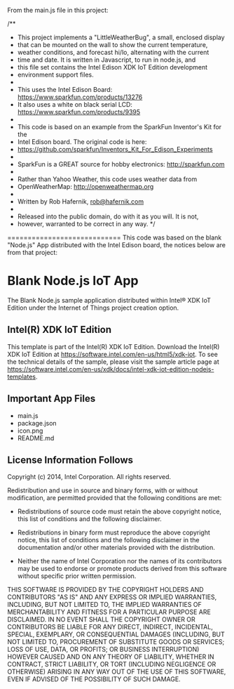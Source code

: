 
From the main.js file in this project:

/**
 * This project implements a "LittleWeatherBug", a small, enclosed display
 * that can be mounted on the wall to show the current temperature,
 * weather conditions, and forecast hi/lo, alternating with the current 
 * time and date.  It is written in Javascript, to run in node.js, and
 * this file set contains the Intel Edison XDK IoT Edition development 
 * environment support files.
 * 
 * This uses the Intel Edison Board: https://www.sparkfun.com/products/13276
 * It also uses a white on black serial LCD: https://www.sparkfun.com/products/9395
 * 
 * This code is based on an example from the SparkFun Inventor's Kit for the
 * Intel Edison board.  The original code is here:
 * https://github.com/sparkfun/Inventors_Kit_For_Edison_Experiments
 * 
 * SparkFun is a GREAT source for hobby electronics: http://sparkfun.com
 *
 * Rather than Yahoo Weather, this code uses weather data from 
 * OpenWeatherMap: http://openweathermap.org
 *
 * Written by Rob Hafernik, rob@hafernik.com	
 * 
 * Released into the public domain, do with it as you will.  It is not,
 * however, warranted to be correct in any way.
 */ 

============================
This code was based on the blank "Node.js" App distributed with the Intel Edison board, the notices below are from that project:

Blank Node.js IoT App
============================
The Blank Node.js sample application distributed within Intel® XDK IoT Edition under the Internet of Things  project creation option.

Intel(R) XDK IoT Edition
-------------------------------------------
This template is part of the Intel(R) XDK IoT Edition. 
Download the Intel(R) XDK IoT Edition at https://software.intel.com/en-us/html5/xdk-iot. To see the technical details of the sample, 
please visit the sample article page at https://software.intel.com/en-us/xdk/docs/intel-xdk-iot-edition-nodejs-templates.


Important App Files
---------------------------
* main.js
* package.json
* icon.png
* README.md

License Information Follows
---------------------------
Copyright (c) 2014, Intel Corporation. All rights reserved.

Redistribution and use in source and binary forms, with or without modification, 
are permitted provided that the following conditions are met:

- Redistributions of source code must retain the above copyright notice, 
  this list of conditions and the following disclaimer.

- Redistributions in binary form must reproduce the above copyright notice, 
  this list of conditions and the following disclaimer in the documentation 
  and/or other materials provided with the distribution.

- Neither the name of Intel Corporation nor the names of its contributors 
  may be used to endorse or promote products derived from this software 
  without specific prior written permission.

THIS SOFTWARE IS PROVIDED BY THE COPYRIGHT HOLDERS AND CONTRIBUTORS "AS IS" 
AND ANY EXPRESS OR IMPLIED WARRANTIES, INCLUDING, BUT NOT LIMITED TO, 
THE IMPLIED WARRANTIES OF MERCHANTABILITY AND FITNESS FOR A PARTICULAR PURPOSE 
ARE DISCLAIMED. IN NO EVENT SHALL THE COPYRIGHT OWNER OR CONTRIBUTORS BE 
LIABLE FOR ANY DIRECT, INDIRECT, INCIDENTAL, SPECIAL, EXEMPLARY, OR 
CONSEQUENTIAL DAMAGES (INCLUDING, BUT NOT LIMITED TO, PROCUREMENT OF SUBSTITUTE 
GOODS OR SERVICES; LOSS OF USE, DATA, OR PROFITS; OR BUSINESS INTERRUPTION) 
HOWEVER CAUSED AND ON ANY THEORY OF LIABILITY, WHETHER IN CONTRACT, STRICT 
LIABILITY, OR TORT (INCLUDING NEGLIGENCE OR OTHERWISE) ARISING IN ANY WAY OUT 
OF THE USE OF THIS SOFTWARE, EVEN IF ADVISED OF THE POSSIBILITY OF SUCH DAMAGE.
